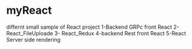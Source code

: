# myReact
differnt small sample of React project
1-Backend GRPc front React
2-React_FileUploade 
3- React_Redux
4-backend Rest front React
5-React Server side rendering


